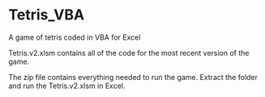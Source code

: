 # Tetris_VBA
A game of tetris coded in VBA for Excel

Tetris.v2.xlsm contains all of the code for the most recent version of the game.

The zip file contains everything needed to run the game.
Extract the folder and run the Tetris.v2.xlsm in Excel.
